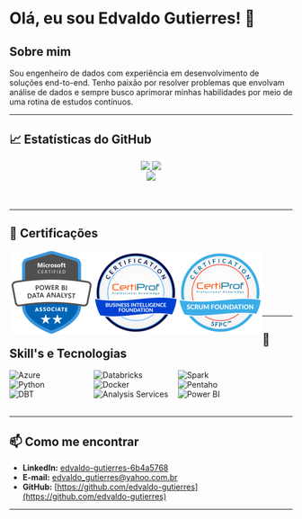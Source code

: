 # Olá, eu sou Edvaldo Gutierres! 👋

## Sobre mim
Sou engenheiro de dados com experiência em desenvolvimento de soluções end-to-end. Tenho paixão por resolver problemas que envolvam análise de dados e sempre busco aprimorar minhas habilidades por meio de uma rotina de estudos contínuos.

---
## 📈 Estatísticas do GitHub
<div align="center">
  <a href="https://github.com/edvaldo-gutierres">
    <img height="180em" src="https://github-readme-stats.vercel.app/api?username=edvaldo-gutierres&show_icons=true&theme=dark&rank_icon=github"/>
    <img height="180em" src="https://github-readme-stats.vercel.app/api/top-langs/?username=edvaldo-gutierres&layout=compact&theme=dark"/>
  </a>
</div>
<div align="center">
  <a href="https://github.com/edvaldo-gutierres">
    <img height="180em" src="https://github-readme-streak-stats.herokuapp.com/?user=edvaldo-gutierres&theme=radical&hide_border=true"/>
  </a>
</div>
<br/><br/>

---
## 📜 Certificações
<a href = 'https://learn.microsoft.com/pt-br/users/edvaldogutierres/credentials/700382bdceaaaa17'><img align="left" alt="Power BI Data Analyst Associate" widht="150ppx" height="150ppx" src="https://github.com/edvaldo-gutierres/edvaldo-gutierres/blob/main/img/powerbi.png" /> </a>
<a href = 'https://www.credly.com/badges/b5d15ab4-2b6d-4f6e-afb8-5db18bb24ca3/public_url'><img align="left" alt="Business Intelligence Foundation Professional Certification - BIFPC™" widht="150px" height="150ppx" src="https://github.com/edvaldo-gutierres/edvaldo-gutierres/blob/main/img/business_intelligence_foundation.png" /> </a>
<a href = 'https://www.credly.com/badges/06eb947c-c23a-461e-92f7-22b01e0581ef/public_url'><img align="left" alt="Scrum Foundation Professional Certification - SFPC™" widht="150px" height="150px" src="https://github.com/edvaldo-gutierres/edvaldo-gutierres/blob/main/img/scrum_foundation.png" /> </a>
<br/><br/>
<br/><br/>
<br/><br/>

---
## 🚀 Skill's e Tecnologias
<img align="left" alt="Azure" width="150px" src="https://img.shields.io/badge/microsoft%20azure-0089D6?style=for-the-badge&logo=microsoft-azure&logoColor=white"/>
<img align="left" alt="Databricks" width="150px" src="https://img.shields.io/badge/Databricks-FF3621?style=for-the-badge&logo=Databricks&logoColor=white"/>
<img align="left" alt="Spark" width="150px" src="https://img.shields.io/badge/Apache_Spark-DADADA?style=for-the-badge&logo=apachespark&logoColor=#E35A16"/>
<img align="left" alt="Python" width="150px" src="https://img.shields.io/badge/Python-3776AB?style=for-the-badge&logo=python&logoColor=white"/>  
<img align="left" alt="Docker" width="150px" src="https://img.shields.io/badge/Docker-2CA5E0?style=for-the-badge&logo=docker&logoColor=white"/>
<img align="left" alt="Pentaho" width="150px" src="https://img.shields.io/badge/Pentaho-005498?style=for-the-badge&logo=Pentaho&logoColor=white"/>
<img align="left" alt="DBT" width="150px" src="https://img.shields.io/badge/dbt-FF694B?style=for-the-badge&logo=dbt&logoColor=white"/>
<img align="left" alt="Analysis Services" width="150px" src="https://img.shields.io/badge/Analysis_Services-FFB900?style=for-the-badge&logo=Microsoft&logoColor=white"/>
<img align="left" alt="Power BI" width="150px" src="https://img.shields.io/badge/Power_BI-F2C811?style=for-the-badge&logo=Power%20BI&logoColor=black"/>
<br/><br/>
<br/><br/>

<!--
---
## 🌟 Projetos em Destaque
- [**Em construção**](link_projeto): Em breve.
-->

---
## 📫 Como me encontrar
- **LinkedIn:** [edvaldo-gutierres-6b4a5768](https://www.linkedin.com/in/edvaldo-gutierres-6b4a5768/)
- **E-mail:** [edvaldo_gutierres@yahoo.com.br](edvaldo_gutierres@yahoo.com.br)
- **GitHub:** [https://github.com/edvaldo-gutierres](https://github.com/edvaldo-gutierres)

---

